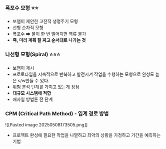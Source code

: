 

### 폭포수 모형 ⭐⭐
- 보햄이 제안한 고전적 생명주기 모형
- 선형 순차적 모형
- 폭포수 ➡ 물이 한 번 떨어지면 역류 불가
- **즉, 미리 계획 잘 짜고 순서대로 나가는 것** 

### 나선형 모형(Spiral) ⭐⭐⭐
- 보햄이 제시 
- 프로토타입을 지속적으로 반복하고 발전시켜 작업을 수행하는 모형으로 완성도 높은 s/w만들 수 있다.
- 위험 분석 단계를 가지고 있는게 장점
- **대규모 시스템에 적합** 
- 애자일 방법론 전 단계


### CPM (Critical Path Method) - 임계 경로 방법
![[Pasted image 20250508173505.png]]
- 프로젝트 완성에 필요한 작업을 나열하고 최악의 상황을 가정하고 기간을 예측하는 기법

